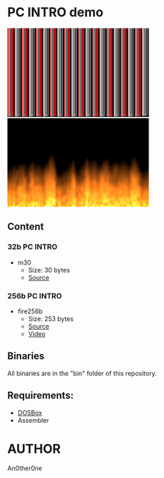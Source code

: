 # PC INTRO demo

![m30.gif](img/m30.gif)
![fire256b.gif](img/fire256b.gif)

## Content
### 32b PC INTRO
* m30
    * Size: 30 bytes
    * [Source](32b/m30.asm)

### 256b PC INTRO
* fire256b
    * Size: 253 bytes
    * [Source](256b/fire.asm)
    * [Video](https://youtu.be/oFza4WA_P8I)

## Binaries
All binaries are in the "bin" folder of this repository.

## Requirements:
* [DOSBox][1]
* Assembler

# AUTHOR
   An0ther0ne

[1]: https://www.dosbox.com/ "DOSBox offisial site."
